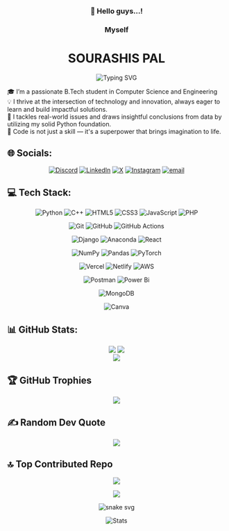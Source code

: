 <div align="center">
  
  ### 👋 Hello guys...! 
  ###  Myself
</div>
<h1 align="center"&>SOURASHIS PAL</h1>
<div align="center">
  <img src="https://readme-typing-svg.herokuapp.com?font=Fira+Code&pause=1000&color=02faee&center=true&vCenter=true&width=435&lines=Data+Scientist;Always+Learning+New+Technologies" alt="Typing SVG" />
</div>

🎓 I’m a passionate B.Tech student in Computer Science and Engineering<br>
💡 I thrive at the intersection of technology and innovation, always eager to learn and build impactful solutions.<br>
🧠 I tackles real-world issues and draws insightful conclusions from data by utilizing my solid Python foundation.<br>
🔁 Code is not just a skill — it's a superpower that brings imagination to life.

## 🌐 Socials:
<div align="center">

[![Discord](https://img.shields.io/badge/Discord-%237289DA.svg?logo=discord&logoColor=white)](https://discord.gg/soura_05) [![LinkedIn](https://img.shields.io/badge/LinkedIn-%230077B5.svg?logo=linkedin&logoColor=white)](https://www.linkedin.com/in/sourashis-pal-570b7432b) [![X](https://img.shields.io/badge/X-black.svg?logo=X&logoColor=white)](https://x.com/Soura_13)
[![Instagram](https://img.shields.io/badge/Instagram-%23E4405F.svg?logo=Instagram&logoColor=white)](https://instagram.com/_nobi.07_) [![email](https://img.shields.io/badge/Email-D14836?logo=gmail&logoColor=white)](mailto:palsourashis04@gmail.com)
</div>

## 💻 Tech Stack:
<div align="center">

  ![Python](https://img.shields.io/badge/python-3670A0?style=flat&logo=python&logoColor=ffdd54) 
![C++](https://img.shields.io/badge/c++-%2300599C.svg?style=flat&logo=c%2B%2B&logoColor=white) 
![HTML5](https://img.shields.io/badge/html5-%23E34F26.svg?style=flat&logo=html5&logoColor=white) 
![CSS3](https://img.shields.io/badge/css3-%231572B6.svg?style=flat&logo=css3&logoColor=white) 
![JavaScript](https://img.shields.io/badge/javascript-%23323330.svg?style=flat&logo=javascript&logoColor=%23F7DF1E) 
![PHP](https://img.shields.io/badge/php-%23777BB4.svg?style=flat&logo=php&logoColor=white)

![Git](https://img.shields.io/badge/git-%23F05033.svg?style=flat&logo=git&logoColor=white) 
![GitHub](https://img.shields.io/badge/github-%23121011.svg?style=flat&logo=github&logoColor=white) 
![GitHub Actions](https://img.shields.io/badge/github%20actions-%232671E5.svg?style=flat&logo=githubactions&logoColor=white) 

![Django](https://img.shields.io/badge/django-%23092E20.svg?style=flat&logo=django&logoColor=white) 
![Anaconda](https://img.shields.io/badge/Anaconda-%2344A833.svg?style=flat&logo=anaconda&logoColor=white) 
![React](https://img.shields.io/badge/react-%2320232a.svg?style=flat&logo=react&logoColor=%2361DAFB)

![NumPy](https://img.shields.io/badge/numpy-%23013243.svg?style=flat&logo=numpy&logoColor=white) 
![Pandas](https://img.shields.io/badge/pandas-%23150458.svg?style=flat&logo=pandas&logoColor=white) 
![PyTorch](https://img.shields.io/badge/PyTorch-%23EE4C2C.svg?style=flat&logo=PyTorch&logoColor=white) 

![Vercel](https://img.shields.io/badge/vercel-%23000000.svg?style=flat&logo=vercel&logoColor=white) 
![Netlify](https://img.shields.io/badge/netlify-%23000000.svg?style=flat&logo=netlify&logoColor=#00C7B7) 
![AWS](https://img.shields.io/badge/AWS-%23FF9900.svg?style=flat&logo=amazon-aws&logoColor=white) 

![Postman](https://img.shields.io/badge/Postman-FF6C37?style=flat&logo=postman&logoColor=white) 
![Power Bi](https://img.shields.io/badge/power_bi-F2C811?style=flat&logo=powerbi&logoColor=black)

![MongoDB](https://img.shields.io/badge/MongoDB-%234ea94b.svg?style=flat&logo=mongodb&logoColor=white) 

![Canva](https://img.shields.io/badge/Canva-%2300C4CC.svg?style=flat&logo=Canva&logoColor=white) 
</div>

## 📊 GitHub Stats:
<div align="center">
  
  ![](https://github-readme-stats.vercel.app/api?username=Soura1345&theme=tokyonight&hide_border=true&include_all_commits=false&count_private=true)
  ![](https://nirzak-streak-stats.vercel.app/?user=Soura1345&theme=tokyonight&hide_border=true)<br/>
  ![](https://github-readme-stats.vercel.app/api/top-langs/?username=Soura1345&theme=tokyonight&hide_border=true&include_all_commits=false&count_private=true&layout=compact)
</div>

## 🏆 GitHub Trophies
<div align = "center">
  
  ![](https://github-profile-trophy.vercel.app/?username=Soura1345&theme=monokai&no-frame=false&no-bg=true&margin-w=4)
</div>

## ✍️ Random Dev Quote
<div align = "center">
  
  ![](https://quotes-github-readme.vercel.app/api?type=horizontal&theme=merko)
</div>

## 🔝 Top Contributed Repo
<div align = "center">
  
  ![](https://github-contributor-stats.vercel.app/api?username=Soura1345&limit=5&theme=tokyonight&combine_all_yearly_contributions=true&hide_border=true)
</div>

<div align = "center">
  
  [![](https://visitcount.itsvg.in/api?id=Soura1345&icon=7&color=8)](https://visitcount.itsvg.in)
</div>

<!--## Activity graph
<div align="center">
  
![Activity Graph](https://github-readme-activity-graph.vercel.app/graph?username=Soura1345&bg_color=transparent&color=38bdae&line=70a5fd&point=bf91f3&area=true&hide_border=true)

</div>-->

<div align="center">
  
  ![snake svg](https://soura1345.github.io/Soura1345/github-contribution-grid-snake-dark.svg)
</div>
<div align="center">

![Stats](https://github-profile-summary-cards.vercel.app/api/cards/profile-details?username=soura1345&theme=github_dark)</div>
